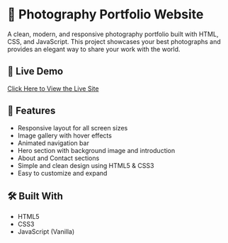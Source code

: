 # 📸 Photography Portfolio Website

A clean, modern, and responsive photography portfolio built with HTML, CSS, and JavaScript. This project showcases your best photographs and provides an elegant way to share your work with the world.

## 🌟 Live Demo

[Click Here to View the Live Site](https://yarraguntababu117.github.io/photography-portfolio)

## 📌 Features

- Responsive layout for all screen sizes
- Image gallery with hover effects
- Animated navigation bar
- Hero section with background image and introduction
- About and Contact sections
- Simple and clean design using HTML5 & CSS3
- Easy to customize and expand

## 🛠️ Built With

- HTML5
- CSS3
- JavaScript (Vanilla)


